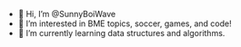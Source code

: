 - 👋 Hi, I’m @SunnyBoiWave
- 👀 I’m interested in BME topics, soccer, games, and code!
- 🌱 I’m currently learning data structures and algorithms.
  
<!---
SunnyBoiWave/SunnyBoiWave is a ✨ special ✨ repository because its `README.md` (this file) appears on your GitHub profile.
You can click the Preview link to take a look at your changes.
--->
